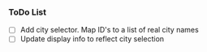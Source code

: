### ToDo List

- [ ] Add city selector.  Map ID's to a list of real city names
- [ ] Update display info to reflect city selection